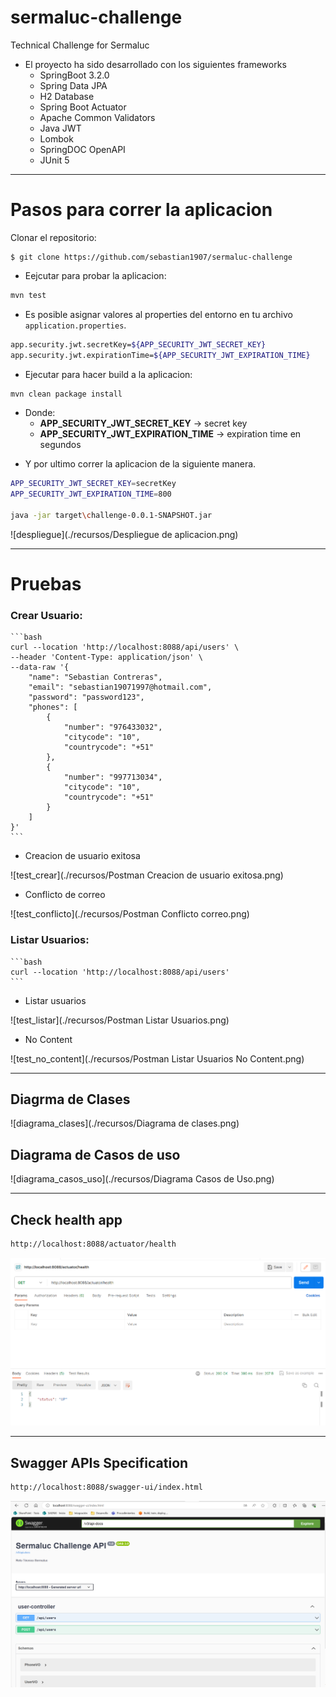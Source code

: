 # sermaluc-challenge
Technical Challenge for Sermaluc

* El proyecto ha sido desarrollado con los siguientes frameworks
    - SpringBoot 3.2.0
    - Spring Data JPA
    - H2 Database
    - Spring Boot Actuator
    - Apache Common Validators
    - Java JWT
    - Lombok
    - SpringDOC OpenAPI
    - JUnit 5

---

# Pasos para correr la aplicacion

Clonar el repositorio:

    $ git clone https://github.com/sebastian1907/sermaluc-challenge


* Eejcutar para probar la aplicacion:
```bash
mvn test
```

* Es posible asignar valores al properties del entorno en tu archivo `application.properties`.

```bash
app.security.jwt.secretKey=${APP_SECURITY_JWT_SECRET_KEY}
app.security.jwt.expirationTime=${APP_SECURITY_JWT_EXPIRATION_TIME} 
```

* Ejecutar para hacer build a la aplicacion:
```bash
mvn clean package install
```

- Donde:
    * __APP_SECURITY_JWT_SECRET_KEY__ -> secret key
    * __APP_SECURITY_JWT_EXPIRATION_TIME__ -> expiration time en segundos

* Y por ultimo correr la aplicacion de la siguiente manera.

```bash
APP_SECURITY_JWT_SECRET_KEY=secretKey
APP_SECURITY_JWT_EXPIRATION_TIME=800

java -jar target\challenge-0.0.1-SNAPSHOT.jar
```

![despliegue](./recursos/Despliegue de aplicacion.png)

---

# Pruebas

### Crear Usuario:

    ```bash
    curl --location 'http://localhost:8088/api/users' \
    --header 'Content-Type: application/json' \
    --data-raw '{
        "name": "Sebastian Contreras",
        "email": "sebastian19071997@hotmail.com",
        "password": "password123",
        "phones": [
            {
                "number": "976433032",
                "citycode": "10",
                "countrycode": "+51"
            },
            {
                "number": "997713034",
                "citycode": "10",
                "countrycode": "+51"
            }
        ]
    }'
    ```


* Creacion de usuario exitosa

![test_crear](./recursos/Postman Creacion de usuario exitosa.png)

* Conflicto de correo

![test_conflicto](./recursos/Postman Conflicto correo.png)


### Listar Usuarios:

    ```bash
    curl --location 'http://localhost:8088/api/users'
    ```

* Listar usuarios 

![test_listar](./recursos/Postman Listar Usuarios.png)

* No Content

![test_no_content](./recursos/Postman Listar Usuarios No Content.png)

---

## Diagrma de Clases

![diagrama_clases](./recursos/Diagrama de clases.png)

## Diagrama de Casos de uso

![diagrama_casos_uso](./recursos/Diagrama Casos de Uso.png)

---
## Check health app 
```bash
http://localhost:8088/actuator/health
```
![health](./recursos/Health.png)

---
## Swagger APIs Specification
```bash
http://localhost:8088/swagger-ui/index.html
```

![swagger](./recursos/Swagger.png)